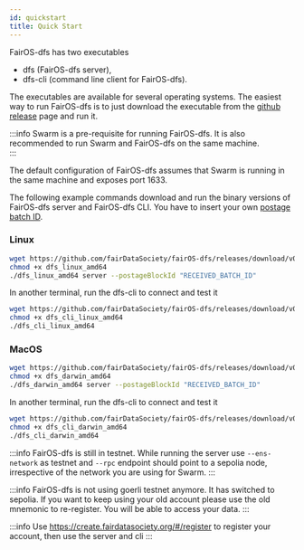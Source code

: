 ```yaml
---
id: quickstart
title: Quick Start
---
```



FairOS-dfs has two executables
- dfs (FairOS-dfs server),
- dfs-cli (command line client for FairOS-dfs).

The executables are available for several operating systems. The easiest way to run FairOS-dfs is to just download the executable from the [github release](https://github.com/fairDataSociety/fairOS-dfs/releases) page and run it.


:::info
Swarm is a pre-requisite for running FairOS-dfs. It is also recommended to run Swarm and FairOS-dfs on the same machine.  
:::


The default configuration of FairOS-dfs assumes that Swarm is running in the same machine and exposes port 1633.

The following example commands download and run the binary versions of FairOS-dfs server and FairOS-dfs CLI. You have to insert your own [postage batch ID](postage-batch-id).

### Linux

```sh
wget https://github.com/fairDataSociety/fairOS-dfs/releases/download/v0.10.02/dfs_linux_amd64
chmod +x dfs_linux_amd64
./dfs_linux_amd64 server --postageBlockId "RECEIVED_BATCH_ID"
```

In another terminal, run the dfs-cli to connect and test it
```sh
wget https://github.com/fairDataSociety/fairOS-dfs/releases/download/v0.10.02/dfs_cli_linux_amd64
chmod +x dfs_cli_linux_amd64
./dfs_cli_linux_amd64
```


### MacOS

```sh
wget https://github.com/fairDataSociety/fairOS-dfs/releases/download/v0.10.02/dfs_darwin_amd64
chmod +x dfs_darwin_amd64
./dfs_darwin_amd64 server --postageBlockId "RECEIVED_BATCH_ID"
```

In another terminal, run the dfs-cli to connect and test it
```sh
wget https://github.com/fairDataSociety/fairOS-dfs/releases/download/v0.10.02/dfs_cli_darwin_amd64
chmod +x dfs_cli_darwin_amd64
./dfs_cli_darwin_amd64
```

:::info
FairOS-dfs is still in testnet. While running the server use `--ens-network` as testnet and `--rpc` endpoint should point to a sepolia node, irrespective of the network you are using for Swarm.
:::

:::info
FairOS-dfs is not using goerli testnet anymore. It has switched to sepolia. If you want to keep using your old account please use the old mnemonic to re-register. You will be able to access your data.
:::

:::info
Use https://create.fairdatasociety.org/#/register to register your account, then use the server and cli
:::